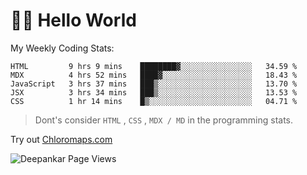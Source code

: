 # 👋🏽 Hello World 

<!--![Deepankar's github stats](https://github-readme-stats.vercel.app/api?username=Deep-Codes&count_private=true&show_icons=true&theme=radical)-->
My Weekly Coding Stats:

<!--START_SECTION:waka-->
```text
HTML         9 hrs 9 mins    ████████▓░░░░░░░░░░░░░░░░   34.59 % 
MDX          4 hrs 52 mins   ████▓░░░░░░░░░░░░░░░░░░░░   18.43 % 
JavaScript   3 hrs 37 mins   ███▒░░░░░░░░░░░░░░░░░░░░░   13.70 % 
JSX          3 hrs 34 mins   ███▒░░░░░░░░░░░░░░░░░░░░░   13.53 % 
CSS          1 hr 14 mins    █▒░░░░░░░░░░░░░░░░░░░░░░░   04.71 % 
```
<!--END_SECTION:waka-->

> Dont's consider `HTML` , `CSS` , `MDX / MD` in the programming stats.

Try out [Chloromaps.com](https://www.chloromaps.com/)

<p align="left"> <img src="https://komarev.com/ghpvc/?username=Deep-Codes&label=Views&color=blue&style=plastic" alt="Deepankar Page Views" /> </p>
